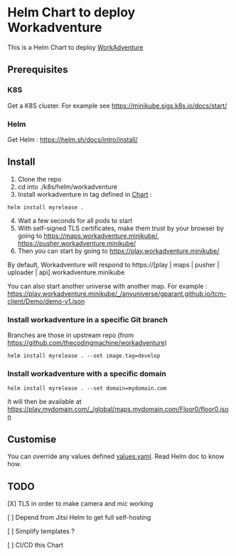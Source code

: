 # Helm Chart to deploy Workadventure

This is a Helm Chart to deploy [WorkAdventure](https://github.com/thecodingmachine/workadventure)

## Prerequisites

### K8S

Get a K8S cluster. For example see https://minikube.sigs.k8s.io/docs/start/

### Helm

Get Helm : https://helm.sh/docs/intro/install/

## Install

1. Clone the repo
2. cd into ./k8s/helm/workadventure
3. Install workadventure in tag defined in [Chart](./Chart.yaml) :
```
helm install myrelease .
```
4. Wait a few seconds for all pods to start
5. With self-signed TLS certificates, make them trust by your browser by going to https://maps.workadventure.minikube/, https://pusher.workadventure.minikube/
6. Then you can start by going to https://play.workadventure.minikube/


By default, Workadventure will respond to https://[play | maps | pusher | uploader | api].workadventure.minikube

You can also start another universe with another map. For example : https://play.workadventure.minikube/_/anyuniverse/gparant.github.io/tcm-client/Demo/demo-v1.json

### Install workadventure in a specific Git branch

Branches are those in upstream repo (from https://github.com/thecodingmachine/workadventure)

```
helm install myrelease . --set image.tag=develop
```

### Install workadventure with a specific domain
```
helm install myrelease . --set domain=mydomain.com
```

It will then be available at https://play.mydomain.com/_/global/maps.mydomain.com/Floor0/floor0.json


## Customise

You can override any values defined [values.yaml](./values.yaml). Read Helm doc to know how.

## TODO

[X] TLS in order to make camera and mic working

[ ] Depend from Jitsi Helm to get full self-hosting

[ ] Simplify templates ?

[ ] CI/CD this Chart
